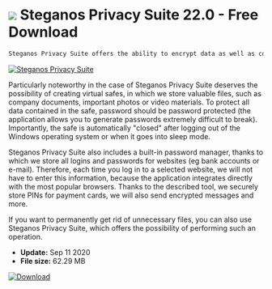 # ![](https://cdn.softexe.net/static/icon/9/steganos-privacy-suite-9189.png) Steganos Privacy Suite 22.0 - Free Download

```sh
Steganos Privacy Suite offers the ability to encrypt data as well as collect user passwords, while allowing you to prevent user activity tracking while using the network.
```
[![Steganos Privacy Suite](https://gallery.dpcdn.pl/imgc/Tools/77419/g_-_420x350_1.5_-_x20170831113531_0.png)](https://softexe.net/win/security-privacy/encryption/steganos-privacy-suite:apha.html)

Particularly noteworthy in the case of Steganos Privacy Suite deserves the possibility of creating virtual safes, in which we store valuable files, such as company documents, important photos or video materials. To protect all data contained in the safe, password should be password protected (the application allows you to generate passwords extremely difficult to break). Importantly, the safe is automatically "closed" after logging out of the Windows operating system or when it goes into sleep mode.
 
 Steganos Privacy Suite also includes a built-in password manager, thanks to which we store all logins and passwords for websites (eg bank accounts or e-mail). Therefore, each time you log in to a selected website, we will not have to enter this information, because the application integrates directly with the most popular browsers. Thanks to the described tool, we securely store PINs for payment cards, we will also send encrypted messages and more.
 
 If you want to permanently get rid of unnecessary files, you can also use Steganos Privacy Suite, which offers the possibility of performing such an operation.


- **Update:** Sep 11 2020
- **File size:** 62.29 MB

[![Download](https://cdn.softexe.net/static/img/download.png)](https://softexe.net/win/security-privacy/encryption/steganos-privacy-suite:apha.html)

